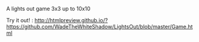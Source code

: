 A lights out game 3x3 up to 10x10

Try it out! : http://htmlpreview.github.io/?https://github.com/WadeTheWhiteShadow/LightsOut/blob/master/Game.html

